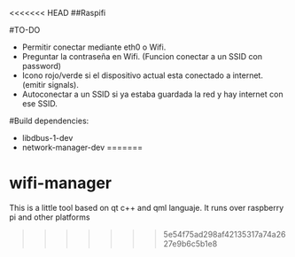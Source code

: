 <<<<<<< HEAD
##Raspifi

#TO-DO
- Permitir conectar mediante eth0 o Wifi.
- Preguntar la contraseña en Wifi. (Funcion conectar a un SSID con password)
- Icono rojo/verde si el dispositivo actual esta conectado a internet. (emitir signals).
- Autoconectar a un SSID si ya estaba guardada la red y hay internet con ese SSID.

#Build dependencies:
- libdbus-1-dev
- network-manager-dev
=======
# wifi-manager
This is a little tool based on qt c++ and qml languaje. It runs over raspberry pi and other platforms
>>>>>>> 5e54f75ad298af42135317a74a2627e9b6c5b1e8
